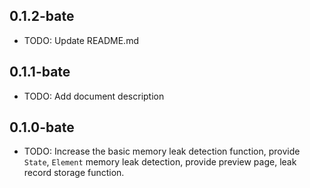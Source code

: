 ## 0.1.2-bate

* TODO: Update README.md

## 0.1.1-bate

* TODO: Add document description

## 0.1.0-bate

* TODO: Increase the basic memory leak detection function, provide `State`, `Element` memory leak detection, provide preview page, leak record storage function.
